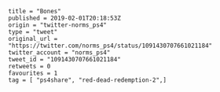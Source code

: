 ```
title = "Bones"
published = 2019-02-01T20:18:53Z
origin = "twitter-norms_ps4"
type = "tweet"
original_url = "https://twitter.com/norms_ps4/status/1091430707661021184"
twitter_account = "norms_ps4"
tweet_id = "1091430707661021184"
retweets = 0
favourites = 1
tag = [ "ps4share", "red-dead-redemption-2",]
```

<p class='image'><img src='https://mnf.m17s.net/2019/02/01/DyWKcS9XcAAoM3m.jpg' alt=''></p>

